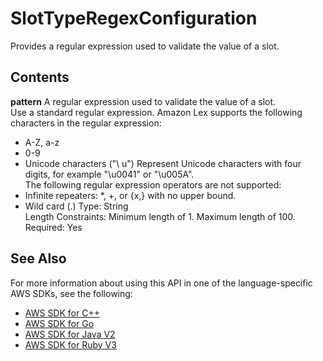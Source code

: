 # SlotTypeRegexConfiguration<a name="API_SlotTypeRegexConfiguration"></a>

Provides a regular expression used to validate the value of a slot\.

## Contents<a name="API_SlotTypeRegexConfiguration_Contents"></a>

 **pattern**   <a name="lex-Type-SlotTypeRegexConfiguration-pattern"></a>
A regular expression used to validate the value of a slot\.   
Use a standard regular expression\. Amazon Lex supports the following characters in the regular expression:  
+ A\-Z, a\-z
+ 0\-9
+ Unicode characters \("\\ u<Unicode>"\)
Represent Unicode characters with four digits, for example "\\u0041" or "\\u005A"\.  
The following regular expression operators are not supported:  
+ Infinite repeaters: \*, \+, or \{x,\} with no upper bound\.
+ Wild card \(\.\)
Type: String  
Length Constraints: Minimum length of 1\. Maximum length of 100\.  
Required: Yes

## See Also<a name="API_SlotTypeRegexConfiguration_SeeAlso"></a>

For more information about using this API in one of the language\-specific AWS SDKs, see the following:
+  [AWS SDK for C\+\+](https://docs.aws.amazon.com/goto/SdkForCpp/lex-models-2017-04-19/SlotTypeRegexConfiguration) 
+  [AWS SDK for Go](https://docs.aws.amazon.com/goto/SdkForGoV1/lex-models-2017-04-19/SlotTypeRegexConfiguration) 
+  [AWS SDK for Java V2](https://docs.aws.amazon.com/goto/SdkForJavaV2/lex-models-2017-04-19/SlotTypeRegexConfiguration) 
+  [AWS SDK for Ruby V3](https://docs.aws.amazon.com/goto/SdkForRubyV3/lex-models-2017-04-19/SlotTypeRegexConfiguration) 